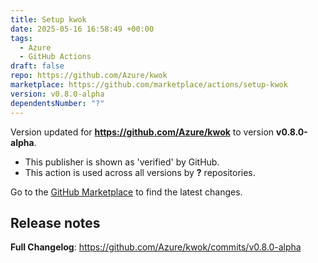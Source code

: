 ```yaml
---
title: Setup kwok
date: 2025-05-16 16:58:49 +00:00
tags:
  - Azure
  - GitHub Actions
draft: false
repo: https://github.com/Azure/kwok
marketplace: https://github.com/marketplace/actions/setup-kwok
version: v0.8.0-alpha
dependentsNumber: "?"
---
```



Version updated for **https://github.com/Azure/kwok** to version **v0.8.0-alpha**.
- This publisher is shown as 'verified' by GitHub.
- This action is used across all versions by **?** repositories.

Go to the [GitHub Marketplace](https://github.com/marketplace/actions/setup-kwok) to find the latest changes.

## Release notes

**Full Changelog**: https://github.com/Azure/kwok/commits/v0.8.0-alpha
